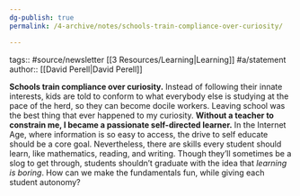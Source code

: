 ```yaml
---
dg-publish: true
permalink: /4-archive/notes/schools-train-compliance-over-curiosity/

---
```


tags:: #source/newsletter [[3 Resources/Learning\|Learning]] #a/statement 
author:: [[David Perell\|David Perell]]

**Schools train compliance over curiosity.** Instead of following their innate interests, kids are told to conform to what everybody else is studying at the pace of the herd, so they can become docile workers. Leaving school was the best thing that ever happened to my curiosity. **Without a teacher to constrain me, I became a passionate self-directed learner.** In the Internet Age, where information is so easy to access, the drive to self educate should be a core goal. Nevertheless, there are skills every student should learn, like mathematics, reading, and writing. Though they’ll sometimes be a slog to get through, students shouldn’t graduate with the idea that _learning is boring_. How can we make the fundamentals fun, while giving each student autonomy?
